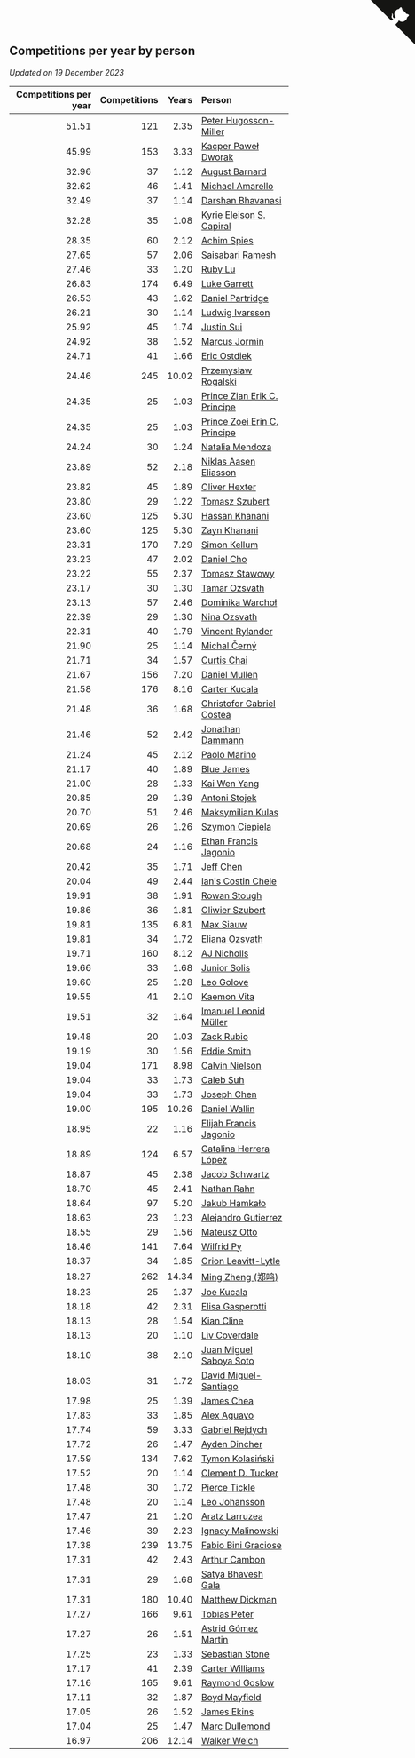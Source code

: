## Competitions per year by person

*Updated on 19 December 2023*

| Competitions per year | Competitions | Years | Person |
| ---: | ---: | ---: | :--- |
| 51.51 | 121 | 2.35 | [Peter Hugosson-Miller](https://www.worldcubeassociation.org/persons/2021HUGO01) |
| 45.99 | 153 | 3.33 | [Kacper Paweł Dworak](https://www.worldcubeassociation.org/persons/2020DWOR01) |
| 32.96 | 37 | 1.12 | [August Barnard](https://www.worldcubeassociation.org/persons/2022BARN21) |
| 32.62 | 46 | 1.41 | [Michael Amarello](https://www.worldcubeassociation.org/persons/2022AMAR09) |
| 32.49 | 37 | 1.14 | [Darshan Bhavanasi](https://www.worldcubeassociation.org/persons/2022BHAV01) |
| 32.28 | 35 | 1.08 | [Kyrie Eleison S. Capiral](https://www.worldcubeassociation.org/persons/2022CAPI02) |
| 28.35 | 60 | 2.12 | [Achim Spies](https://www.worldcubeassociation.org/persons/2021SPIE01) |
| 27.65 | 57 | 2.06 | [Saisabari Ramesh](https://www.worldcubeassociation.org/persons/2021RAME01) |
| 27.46 | 33 | 1.20 | [Ruby Lu](https://www.worldcubeassociation.org/persons/2022LURU01) |
| 26.83 | 174 | 6.49 | [Luke Garrett](https://www.worldcubeassociation.org/persons/2017GARR05) |
| 26.53 | 43 | 1.62 | [Daniel Partridge](https://www.worldcubeassociation.org/persons/2022PART02) |
| 26.21 | 30 | 1.14 | [Ludwig Ivarsson](https://www.worldcubeassociation.org/persons/2022IVAR01) |
| 25.92 | 45 | 1.74 | [Justin Sui](https://www.worldcubeassociation.org/persons/2022SUIJ01) |
| 24.92 | 38 | 1.52 | [Marcus Jormin](https://www.worldcubeassociation.org/persons/2022JORM01) |
| 24.71 | 41 | 1.66 | [Eric Ostdiek](https://www.worldcubeassociation.org/persons/2022OSTD01) |
| 24.46 | 245 | 10.02 | [Przemysław Rogalski](https://www.worldcubeassociation.org/persons/2013ROGA02) |
| 24.35 | 25 | 1.03 | [Prince Zian Erik C. Principe](https://www.worldcubeassociation.org/persons/2022PRIN08) |
| 24.35 | 25 | 1.03 | [Prince Zoei Erin C. Principe](https://www.worldcubeassociation.org/persons/2022PRIN09) |
| 24.24 | 30 | 1.24 | [Natalia Mendoza](https://www.worldcubeassociation.org/persons/2022MEND24) |
| 23.89 | 52 | 2.18 | [Niklas Aasen Eliasson](https://www.worldcubeassociation.org/persons/2021ELIA01) |
| 23.82 | 45 | 1.89 | [Oliver Hexter](https://www.worldcubeassociation.org/persons/2022HEXT01) |
| 23.80 | 29 | 1.22 | [Tomasz Szubert](https://www.worldcubeassociation.org/persons/2022SZUB02) |
| 23.60 | 125 | 5.30 | [Hassan Khanani](https://www.worldcubeassociation.org/persons/2018KHAN26) |
| 23.60 | 125 | 5.30 | [Zayn Khanani](https://www.worldcubeassociation.org/persons/2018KHAN28) |
| 23.31 | 170 | 7.29 | [Simon Kellum](https://www.worldcubeassociation.org/persons/2016KELL12) |
| 23.23 | 47 | 2.02 | [Daniel Cho](https://www.worldcubeassociation.org/persons/2021CHOD01) |
| 23.22 | 55 | 2.37 | [Tomasz Stawowy](https://www.worldcubeassociation.org/persons/2021STAW01) |
| 23.17 | 30 | 1.30 | [Tamar Ozsvath](https://www.worldcubeassociation.org/persons/2022OZSV04) |
| 23.13 | 57 | 2.46 | [Dominika Warchoł](https://www.worldcubeassociation.org/persons/2021WARC01) |
| 22.39 | 29 | 1.30 | [Nina Ozsvath](https://www.worldcubeassociation.org/persons/2022OZSV03) |
| 22.31 | 40 | 1.79 | [Vincent Rylander](https://www.worldcubeassociation.org/persons/2022RYLA01) |
| 21.90 | 25 | 1.14 | [Michal Černý](https://www.worldcubeassociation.org/persons/2022CERN03) |
| 21.71 | 34 | 1.57 | [Curtis Chai](https://www.worldcubeassociation.org/persons/2022CHAI02) |
| 21.67 | 156 | 7.20 | [Daniel Mullen](https://www.worldcubeassociation.org/persons/2016MULL04) |
| 21.58 | 176 | 8.16 | [Carter Kucala](https://www.worldcubeassociation.org/persons/2015KUCA01) |
| 21.48 | 36 | 1.68 | [Christofor Gabriel Costea](https://www.worldcubeassociation.org/persons/2022COST03) |
| 21.46 | 52 | 2.42 | [Jonathan Dammann](https://www.worldcubeassociation.org/persons/2021DAMM01) |
| 21.24 | 45 | 2.12 | [Paolo Marino](https://www.worldcubeassociation.org/persons/2021MARI04) |
| 21.17 | 40 | 1.89 | [Blue James](https://www.worldcubeassociation.org/persons/2022JAME01) |
| 21.00 | 28 | 1.33 | [Kai Wen Yang](https://www.worldcubeassociation.org/persons/2022YANG19) |
| 20.85 | 29 | 1.39 | [Antoni Stojek](https://www.worldcubeassociation.org/persons/2022STOJ03) |
| 20.70 | 51 | 2.46 | [Maksymilian Kulas](https://www.worldcubeassociation.org/persons/2021KULA02) |
| 20.69 | 26 | 1.26 | [Szymon Ciepiela](https://www.worldcubeassociation.org/persons/2022CIEP01) |
| 20.68 | 24 | 1.16 | [Ethan Francis Jagonio](https://www.worldcubeassociation.org/persons/2022JAGO03) |
| 20.42 | 35 | 1.71 | [Jeff Chen](https://www.worldcubeassociation.org/persons/2022CHEN19) |
| 20.04 | 49 | 2.44 | [Ianis Costin Chele](https://www.worldcubeassociation.org/persons/2021CHEL01) |
| 19.91 | 38 | 1.91 | [Rowan Stough](https://www.worldcubeassociation.org/persons/2022STOU01) |
| 19.86 | 36 | 1.81 | [Oliwier Szubert](https://www.worldcubeassociation.org/persons/2022SZUB01) |
| 19.81 | 135 | 6.81 | [Max Siauw](https://www.worldcubeassociation.org/persons/2017SIAU02) |
| 19.81 | 34 | 1.72 | [Eliana Ozsvath](https://www.worldcubeassociation.org/persons/2022OZSV01) |
| 19.71 | 160 | 8.12 | [AJ Nicholls](https://www.worldcubeassociation.org/persons/2015NICH04) |
| 19.66 | 33 | 1.68 | [Junior Solis](https://www.worldcubeassociation.org/persons/2022SOLI03) |
| 19.60 | 25 | 1.28 | [Leo Golove](https://www.worldcubeassociation.org/persons/2022GOLO02) |
| 19.55 | 41 | 2.10 | [Kaemon Vita](https://www.worldcubeassociation.org/persons/2021VITA01) |
| 19.51 | 32 | 1.64 | [Imanuel Leonid Müller](https://www.worldcubeassociation.org/persons/2022MULL02) |
| 19.48 | 20 | 1.03 | [Zack Rubio](https://www.worldcubeassociation.org/persons/2022RUBI10) |
| 19.19 | 30 | 1.56 | [Eddie Smith](https://www.worldcubeassociation.org/persons/2022SMIT20) |
| 19.04 | 171 | 8.98 | [Calvin Nielson](https://www.worldcubeassociation.org/persons/2014NIEL03) |
| 19.04 | 33 | 1.73 | [Caleb Suh](https://www.worldcubeassociation.org/persons/2022SUHC01) |
| 19.04 | 33 | 1.73 | [Joseph Chen](https://www.worldcubeassociation.org/persons/2022CHEN16) |
| 19.00 | 195 | 10.26 | [Daniel Wallin](https://www.worldcubeassociation.org/persons/2013WALL03) |
| 18.95 | 22 | 1.16 | [Elijah Francis Jagonio](https://www.worldcubeassociation.org/persons/2022JAGO02) |
| 18.89 | 124 | 6.57 | [Catalina Herrera López](https://www.worldcubeassociation.org/persons/2017LOPE31) |
| 18.87 | 45 | 2.38 | [Jacob Schwartz](https://www.worldcubeassociation.org/persons/2021SCHW01) |
| 18.70 | 45 | 2.41 | [Nathan Rahn](https://www.worldcubeassociation.org/persons/2021RAHN01) |
| 18.64 | 97 | 5.20 | [Jakub Hamkało](https://www.worldcubeassociation.org/persons/2018HAMK01) |
| 18.63 | 23 | 1.23 | [Alejandro Gutierrez](https://www.worldcubeassociation.org/persons/2022GUTI09) |
| 18.55 | 29 | 1.56 | [Mateusz Otto](https://www.worldcubeassociation.org/persons/2022OTTO01) |
| 18.46 | 141 | 7.64 | [Wilfrid Py](https://www.worldcubeassociation.org/persons/2016PYWI01) |
| 18.37 | 34 | 1.85 | [Orion Leavitt-Lytle](https://www.worldcubeassociation.org/persons/2022LEAV01) |
| 18.27 | 262 | 14.34 | [Ming Zheng (郑鸣)](https://www.worldcubeassociation.org/persons/2009ZHEN11) |
| 18.23 | 25 | 1.37 | [Joe Kucala](https://www.worldcubeassociation.org/persons/2022KUCA01) |
| 18.18 | 42 | 2.31 | [Elisa Gasperotti](https://www.worldcubeassociation.org/persons/2021GASP01) |
| 18.13 | 28 | 1.54 | [Kian Cline](https://www.worldcubeassociation.org/persons/2022CLIN01) |
| 18.13 | 20 | 1.10 | [Liv Coverdale](https://www.worldcubeassociation.org/persons/2022COVE02) |
| 18.10 | 38 | 2.10 | [Juan Miguel Saboya Soto](https://www.worldcubeassociation.org/persons/2021SOTO01) |
| 18.03 | 31 | 1.72 | [David Miguel-Santiago](https://www.worldcubeassociation.org/persons/2022MIGU02) |
| 17.98 | 25 | 1.39 | [James Chea](https://www.worldcubeassociation.org/persons/2022CHEA05) |
| 17.83 | 33 | 1.85 | [Alex Aguayo](https://www.worldcubeassociation.org/persons/2022AGUA01) |
| 17.74 | 59 | 3.33 | [Gabriel Rejdych](https://www.worldcubeassociation.org/persons/2020REJD01) |
| 17.72 | 26 | 1.47 | [Ayden Dincher](https://www.worldcubeassociation.org/persons/2022DINC01) |
| 17.59 | 134 | 7.62 | [Tymon Kolasiński](https://www.worldcubeassociation.org/persons/2016KOLA02) |
| 17.52 | 20 | 1.14 | [Clement D. Tucker](https://www.worldcubeassociation.org/persons/2022TUCK09) |
| 17.48 | 30 | 1.72 | [Pierce Tickle](https://www.worldcubeassociation.org/persons/2022TICK01) |
| 17.48 | 20 | 1.14 | [Leo Johansson](https://www.worldcubeassociation.org/persons/2022JOHA08) |
| 17.47 | 21 | 1.20 | [Aratz Larruzea](https://www.worldcubeassociation.org/persons/2022LARR02) |
| 17.46 | 39 | 2.23 | [Ignacy Malinowski](https://www.worldcubeassociation.org/persons/2021MALI02) |
| 17.38 | 239 | 13.75 | [Fabio Bini Graciose](https://www.worldcubeassociation.org/persons/2010GRAC02) |
| 17.31 | 42 | 2.43 | [Arthur Cambon](https://www.worldcubeassociation.org/persons/2021CAMB01) |
| 17.31 | 29 | 1.68 | [Satya Bhavesh Gala](https://www.worldcubeassociation.org/persons/2022GALA03) |
| 17.31 | 180 | 10.40 | [Matthew Dickman](https://www.worldcubeassociation.org/persons/2013DICK01) |
| 17.27 | 166 | 9.61 | [Tobias Peter](https://www.worldcubeassociation.org/persons/2014PETE03) |
| 17.27 | 26 | 1.51 | [Astrid Gómez Martin](https://www.worldcubeassociation.org/persons/2022MART26) |
| 17.25 | 23 | 1.33 | [Sebastian Stone](https://www.worldcubeassociation.org/persons/2022STON09) |
| 17.17 | 41 | 2.39 | [Carter Williams](https://www.worldcubeassociation.org/persons/2021WILL06) |
| 17.16 | 165 | 9.61 | [Raymond Goslow](https://www.worldcubeassociation.org/persons/2014GOSL01) |
| 17.11 | 32 | 1.87 | [Boyd Mayfield](https://www.worldcubeassociation.org/persons/2022MAYF01) |
| 17.05 | 26 | 1.52 | [James Ekins](https://www.worldcubeassociation.org/persons/2022EKIN01) |
| 17.04 | 25 | 1.47 | [Marc Dullemond](https://www.worldcubeassociation.org/persons/2022DULL01) |
| 16.97 | 206 | 12.14 | [Walker Welch](https://www.worldcubeassociation.org/persons/2011WELC01) |


<a href="https://github.com/jonatanklosko/wca_statistics" class="github-corner" aria-label="View source on Github"><svg width="80" height="80" viewBox="0 0 250 250" style="fill:#151513; color:#fff; position: absolute; top: 0; border: 0; right: 0;" aria-hidden="true"><path d="M0,0 L115,115 L130,115 L142,142 L250,250 L250,0 Z"></path><path d="M128.3,109.0 C113.8,99.7 119.0,89.6 119.0,89.6 C122.0,82.7 120.5,78.6 120.5,78.6 C119.2,72.0 123.4,76.3 123.4,76.3 C127.3,80.9 125.5,87.3 125.5,87.3 C122.9,97.6 130.6,101.9 134.4,103.2" fill="currentColor" style="transform-origin: 130px 106px;" class="octo-arm"></path><path d="M115.0,115.0 C114.9,115.1 118.7,116.5 119.8,115.4 L133.7,101.6 C136.9,99.2 139.9,98.4 142.2,98.6 C133.8,88.0 127.5,74.4 143.8,58.0 C148.5,53.4 154.0,51.2 159.7,51.0 C160.3,49.4 163.2,43.6 171.4,40.1 C171.4,40.1 176.1,42.5 178.8,56.2 C183.1,58.6 187.2,61.8 190.9,65.4 C194.5,69.0 197.7,73.2 200.1,77.6 C213.8,80.2 216.3,84.9 216.3,84.9 C212.7,93.1 206.9,96.0 205.4,96.6 C205.1,102.4 203.0,107.8 198.3,112.5 C181.9,128.9 168.3,122.5 157.7,114.1 C157.9,116.9 156.7,120.9 152.7,124.9 L141.0,136.5 C139.8,137.7 141.6,141.9 141.8,141.8 Z" fill="currentColor" class="octo-body"></path></svg></a><style>.github-corner:hover .octo-arm{animation:octocat-wave 560ms ease-in-out}@keyframes octocat-wave{0%,100%{transform:rotate(0)}20%,60%{transform:rotate(-25deg)}40%,80%{transform:rotate(10deg)}}@media (max-width:500px){.github-corner:hover .octo-arm{animation:none}.github-corner .octo-arm{animation:octocat-wave 560ms ease-in-out}}</style>
